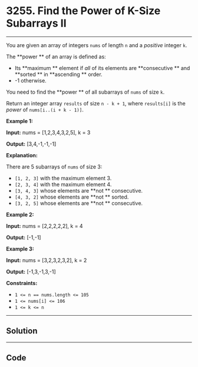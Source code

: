 # 3255. Find the Power of K-Size Subarrays II

---

You are given an array of integers `nums` of length `n` and a _positive_ integer `k`.

The **power ** of an array is defined as:

  * Its **maximum ** element if _all_ of its elements are **consecutive ** and **sorted ** in **ascending ** order.
  * -1 otherwise.



You need to find the **power ** of all subarrays of `nums` of size `k`.

Return an integer array `results` of size `n - k + 1`, where `results[i]` is the _power_ of `nums[i..(i + k - 1)]`.

 

**Example 1:**

**Input:** nums = [1,2,3,4,3,2,5], k = 3

**Output:** [3,4,-1,-1,-1]

**Explanation:**

There are 5 subarrays of `nums` of size 3:

  * `[1, 2, 3]` with the maximum element 3.
  * `[2, 3, 4]` with the maximum element 4.
  * `[3, 4, 3]` whose elements are **not ** consecutive.
  * `[4, 3, 2]` whose elements are **not ** sorted.
  * `[3, 2, 5]` whose elements are **not ** consecutive.



**Example 2:**

**Input:** nums = [2,2,2,2,2], k = 4

**Output:** [-1,-1]

**Example 3:**

**Input:** nums = [3,2,3,2,3,2], k = 2

**Output:** [-1,3,-1,3,-1]

 

**Constraints:**

  * `1 <= n == nums.length <= 105`
  * `1 <= nums[i] <= 106`
  * `1 <= k <= n`

---

## Solution



---

## Code
```python


```